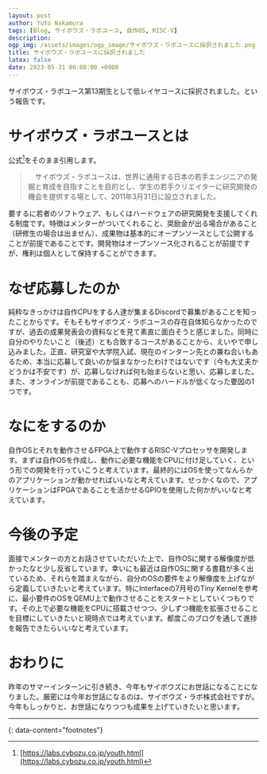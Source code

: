 ```yaml
---
layout: post
author: Yuto Nakamura
tags: [Blog, サイボウズ・ラボユース, 自作OS, RISC-V]
description: 
ogp_img: /assets/images/ogp_image/サイボウズ・ラボユースに採択されました.png
title: サイボウズ・ラボユースに採択されました
latex: false
date: 2023-05-31 00:00:00 +0900
---
```


サイボウズ・ラボユース第13期生として低レイヤコースに採択されました。という報告です。

# サイボウズ・ラボユースとは
公式[^1]をそのまま引用します。
 > 　サイボウズ・ラボユースは、世界に通用する日本の若手エンジニアの発掘と育成を目指すことを目的とし、学生の若手クリエイターに研究開発の機会を提供する場として、2011年3月31日に設立されました。

要するに若者のソフトウェア、もしくはハードウェアの研究開発を支援してくれる制度です。特徴はメンターがついてくれること、奨励金が出る場合があること（研修生の場合は出ません）、成果物は基本的にオープンソースとして公開することが前提であることです。開発物はオープンソース化されることが前提ですが、権利は個人として保持することができます。

# なぜ応募したのか
純粋なきっかけは自作CPUをする人達が集まるDiscordで募集があることを知ったことからです。そもそもサイボウズ・ラボユースの存在自体知らなかったのですが、過去の成果発表会の資料などを見て素直に面白そうと感じました。同時に自分のやりたいこと（後述）とも合致するコースがあることから、えいやで申し込みました。正直、研究室や大学院入試、現在のインターン先との兼ね合いもあるため、本当に応募して良いのか悩まなかったわけではないです（今も大丈夫かどうかは不安です）が、応募しなければ何も始まらないと思い、応募しました。また、オンラインが前提であることも、応募へのハードルが低くなった要因の1つです。

# なにをするのか
自作OSとそれを動作させるFPGA上で動作するRISC-Vプロセッサを開発します。まずは自作OSを作成し、動作に必要な機能をCPUに付け足していく、という形での開発を行っていこうと考えています。最終的にはOSを使ってなんらかのアプリケーションが動かせればいいなと考えています。せっかくなので、アプリケーションはFPGAであることを活かせるGPIOを使用した何かがいいなと考えています。

# 今後の予定
面接でメンターの方とお話させていただいた上で、自作OSに関する解像度が低かったなと少し反省しています。幸いにも最近は自作OSに関する書籍が多く出ているため、それらを踏まえながら、自分のOSの要件をより解像度を上げながら定義していきたいと考えています。特にInterfaceの7月号のTiny Kernelを参考に、最小要件のOSをQEMU上で動作させることをスタートとしていくつもりです。その上で必要な機能をCPUに搭載させつつ、少しずつ機能を拡張させることを目標にしていきたいと現時点では考えています。都度このブログを通して進捗を報告できたらいいなと考えています。

# おわりに
昨年のサマーインターンに引き続き、今年もサイボウズにお世話になることになりました。厳密には今年お世話になるのは、サイボウズ・ラボ株式会社ですが。今年もしっかりと、お世話になりつつも成果を上げていきたいと思います。

---
{: data-content="footnotes"}

[^1]: [https://labs.cybozu.co.jp/youth.html](https://labs.cybozu.co.jp/youth.html)